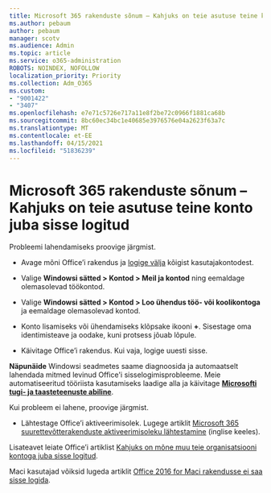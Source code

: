 ```yaml
---
title: Microsoft 365 rakenduste sõnum – Kahjuks on teie asutuse teine konto juba sisse logitud
ms.author: pebaum
author: pebaum
manager: scotv
ms.audience: Admin
ms.topic: article
ms.service: o365-administration
ROBOTS: NOINDEX, NOFOLLOW
localization_priority: Priority
ms.collection: Adm_O365
ms.custom:
- "9001422"
- "3407"
ms.openlocfilehash: e7e71c5726e717a11e8f2be72c0966f1881ca68b
ms.sourcegitcommit: 8bc60ec34bc1e40685e3976576e04a2623f63a7c
ms.translationtype: MT
ms.contentlocale: et-EE
ms.lasthandoff: 04/15/2021
ms.locfileid: "51836239"
---
```

# <a name="microsoft-365-apps-message---sorry-another-account-from-your-organization-is-already-signed-in"></a>Microsoft 365 rakenduste sõnum – Kahjuks on teie asutuse teine konto juba sisse logitud

Probleemi lahendamiseks proovige järgmist.

- Avage mõni Office’i rakendus ja [logige välja](https://support.office.com/article/sign-out-of-office-5a20dc11-47e9-4b6f-945d-478cb6d92071) kõigist kasutajakontodest.

- Valige **Windowsi sätted > Kontod > Meil ja kontod** ning eemaldage olemasolevad töökontod.

- Valige **Windowsi sätted > Kontod > Loo ühendus töö- või koolikontoga** ja eemaldage olemasolevad kontod. 

- Konto lisamiseks või ühendamiseks klõpsake ikooni **+**. Sisestage oma identimisteave ja oodake, kuni protsess jõuab lõpule.

- Käivitage Office’i rakendus. Kui vaja, logige uuesti sisse. 

**Näpunäide** Windowsi seadmetes saame diagnoosida ja automaatselt lahendada mitmed levinud Office'i sisselogimisprobleeme. Meie automatiseeritud tööriista kasutamiseks laadige alla ja käivitage **[Microsofti tugi- ja taasteteenuste abiline](https://aka.ms/SaRA-OfficeSignInScenario)**.

Kui probleem ei lahene, proovige järgmist. 

- Lähtestage Office’i aktiveerimisolek. Lugege artiklit [Microsoft 365 suurettevõtterakenduste aktiveerimisoleku lähtestamine](https://docs.microsoft.com/office365/troubleshoot/activation/reset-office-365-proplus-activation-state) (inglise keeles).

Lisateavet leiate Office’i artiklist [Kahjuks on mõne muu teie organisatsiooni kontoga juba sisse logitud](https://docs.microsoft.com/office/troubleshoot/error-messages/another-account-already-signed-in).

Maci kasutajad võiksid lugeda artiklit [Office 2016 for Maci rakendusse ei saa sisse logida](https://docs.microsoft.com/office365/troubleshoot/authentication/sign-in-to-office-2016-for-mac-fail).
